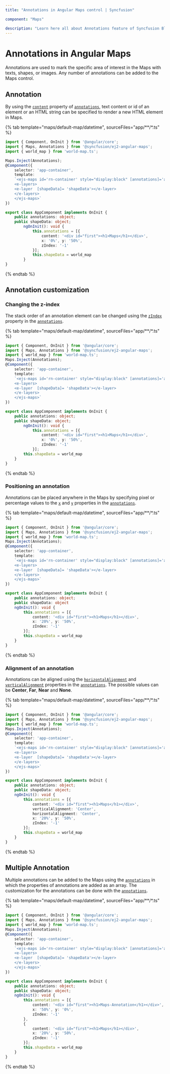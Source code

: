 ```yaml
---
title: "Annotations in Angular Maps control | Syncfusion"

component: "Maps"

description: "Learn here all about Annotations feature of Syncfusion Blazor Maps (SfMaps) control and more."
---
```


# Annotations in Angular Maps

<!-- markdownlint-disable MD013 -->

Annotations are used to mark the specific area of interest in the Maps with texts, shapes, or images. Any number of annotations can be added to the Maps control.

## Annotation

By using the [`content`](../api/maps/annotationModel/#content) property of [`annotations`](../api/maps/annotationModel), text content or id of an element or an HTML string can be specified to render a new HTML element in Maps.

{% tab template="maps/default-map/datetime", sourceFiles="app/**/*.ts" %}

```typescript
import { Component, OnInit } from '@angular/core';
import { Maps, Annotations } from '@syncfusion/ej2-angular-maps';
import { world_map } from 'world-map.ts';

Maps.Inject(Annotations);
@Component({
    selector: 'app-container',
    template:
    `<ejs-maps id='rn-container' style="display:block" [annotations]='annotations'>
    <e-layers>
    <e-layer  [shapeData]= 'shapeData'></e-layer>
    </e-layers>
    </ejs-maps>`
})

export class AppComponent implements OnInit {
    public annotations: object;
    public shapeData: object;
        ngOnInit(): void {
            this.annotations = [{
                content: '<div id="first"><h1>Maps</h1></div>',
                x: '0%', y: '50%',
                zIndex: '-1'
            }];
            this.shapeData = world_map
        }
}
```

{% endtab %}

## Annotation customization

### Changing the z-index

The stack order of an annotation element can be changed using the [`zIndex`](../api/maps/annotationModel/#zindex) property in the [`annotations`](../api/maps/annotationModel).

{% tab template="maps/default-map/datetime", sourceFiles="app/**/*.ts" %}

```typescript
import { Component, OnInit } from '@angular/core';
import { Maps, Annotations } from '@syncfusion/ej2-angular-maps';
import { world_map } from 'world-map.ts';
Maps.Inject(Annotations);
@Component({
    selector: 'app-container',
    template:
    `<ejs-maps id='rn-container' style="display:block" [annotations]='annotations'>
    <e-layers>
    <e-layer  [shapeData]= 'shapeData'></e-layer>
    </e-layers>
    </ejs-maps>`
})

export class AppComponent implements OnInit {
    public annotations: object;
    public shapeData: object;
        ngOnInit(): void {
            this.annotations = [{
                content: '<div id="first"><h1>Maps</h1></div>',
                x: '0%', y: '50%',
                zIndex: '-1'
            }];
        this.shapeData = world_map
    }
}
```

{% endtab %}

### Positioning an annotation

Annotations can be placed anywhere in the Maps by specifying pixel or percentage values to the [`x`](../api/maps/annotationModel/#x) and [`y`](../api/maps/annotationModel/#y) properties in the [`annotations`](../api/maps/annotationModel).

{% tab template="maps/default-map/datetime", sourceFiles="app/**/*.ts" %}

```typescript
import { Component, OnInit } from '@angular/core';
import { Maps, Annotations } from '@syncfusion/ej2-angular-maps';
import { world_map } from 'world-map.ts';
Maps.Inject(Annotations);
@Component({
    selector: 'app-container',
    template:
    `<ejs-maps id='rn-container' style="display:block" [annotations]='annotations'>
    <e-layers>
    <e-layer  [shapeData]= 'shapeData'></e-layer>
    </e-layers>
    </ejs-maps>`
})

export class AppComponent implements OnInit {
    public annotations: object;
    public shapeData: object
    ngOnInit(): void {
        this.annotations = [{
            content: '<div id="first"><h1>Maps</h1></div>',
            x: '20%', y: '50%',
            zIndex: '-1'
        }];
        this.shapeData = world_map
    }
}
```

{% endtab %}

### Alignment of an annotation

Annotations can be aligned using the [`horizontalAlignment`](../api/maps/annotationModel/#horizontalalignment) and [`verticalAlignment`](../api/maps/annotationModel/#verticalalignment) properties in the [`annotations`](../api/maps/annotationModel). The possible values can be **Center**, **Far**, **Near** and **None**.

{% tab template="maps/default-map/datetime", sourceFiles="app/**/*.ts" %}

```typescript
import { Component, OnInit } from '@angular/core';
import { Maps, Annotations } from '@syncfusion/ej2-angular-maps';
import { world_map } from 'world-map.ts';
Maps.Inject(Annotations);
@Component({
    selector: 'app-container',
    template:
    `<ejs-maps id='rn-container' style="display:block" [annotations]='annotations'>
    <e-layers>
    <e-layer  [shapeData]= 'shapeData'></e-layer>
    </e-layers>
    </ejs-maps>`
})

export class AppComponent implements OnInit {
    public annotations: object;
    public shapeData: object;
    ngOnInit(): void {
        this.annotations = [{
            content: '<div id="first"><h1>Maps</h1></div>',
            verticalAlignment: 'Center',
            horizontalAlignment: 'Center',
            x: '20%', y: '50%',
            zIndex: '-1'
        }];
        this.shapeData = world_map
    }
}
```

{% endtab %}

## Multiple Annotation

Multiple annotations can be added to the Maps using the [`annotations`](../api/maps/annotationModel) in which the properties of annotations are added as an array. The customization for the annotations can be done with the [`annotations`](../api/maps/annotationModel).

{% tab template="maps/default-map/datetime", sourceFiles="app/**/*.ts" %}

```typescript
import { Component, OnInit } from '@angular/core';
import { Maps, Annotations } from '@syncfusion/ej2-angular-maps';
import { world_map } from 'world-map.ts';
Maps.Inject(Annotations);
@Component({
    selector: 'app-container',
    template:
    `<ejs-maps id='rn-container' style="display:block" [annotations]='annotations'>
    <e-layers>
    <e-layer  [shapeData]= 'shapeData'></e-layer>
    </e-layers>
    </ejs-maps>`
})

export class AppComponent implements OnInit {
    public annotations: object;
    public shapeData: object;
    ngOnInit(): void {
        this.annotations = [{
            content: '<div id="first"><h1>Maps-Annotation</h1></div>',
            x: '50%', y: '0%',
            zIndex: '-1'
        },
        {
            content: '<div id="first"><h1>Maps</h1></div>',
            x: '20%', y: '50%',
            zIndex: '-1'
        }];
        this.shapeData = world_map
    }
}
```

{% endtab %}